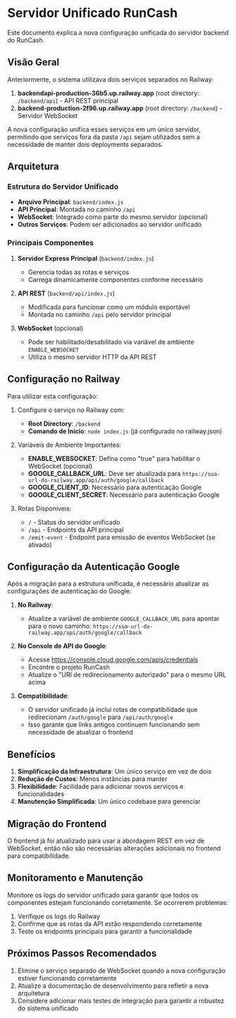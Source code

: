# Servidor Unificado RunCash

Este documento explica a nova configuração unificada do servidor backend do RunCash.

## Visão Geral

Anteriormente, o sistema utilizava dois serviços separados no Railway:
1. **backendapi-production-36b5.up.railway.app** (root directory: `/backend/api`) - API REST principal
2. **backend-production-2f96.up.railway.app** (root directory: `/backend`) - Servidor WebSocket

A nova configuração unifica esses serviços em um único servidor, permitindo que serviços fora da pasta `/api` sejam utilizados sem a necessidade de manter dois deployments separados.

## Arquitetura

### Estrutura do Servidor Unificado

- **Arquivo Principal**: `backend/index.js`
- **API Principal**: Montada no caminho `/api` 
- **WebSocket**: Integrado como parte do mesmo servidor (opcional)
- **Outros Serviços**: Podem ser adicionados ao servidor unificado

### Principais Componentes

1. **Servidor Express Principal** (`backend/index.js`)
   - Gerencia todas as rotas e serviços
   - Carrega dinamicamente componentes conforme necessário

2. **API REST** (`backend/api/index.js`)
   - Modificada para funcionar como um módulo exportável
   - Montada no caminho `/api` pelo servidor principal

3. **WebSocket** (opcional)
   - Pode ser habilitado/desabilitado via variável de ambiente `ENABLE_WEBSOCKET`
   - Utiliza o mesmo servidor HTTP da API REST

## Configuração no Railway

Para utilizar esta configuração:

1. Configure o serviço no Railway com:
   - **Root Directory**: `/backend`
   - **Comando de Início**: `node index.js` (já configurado no railway.json)

2. Variáveis de Ambiente Importantes:
   - **ENABLE_WEBSOCKET**: Defina como "true" para habilitar o WebSocket (opcional)
   - **GOOGLE_CALLBACK_URL**: Deve ser atualizada para `https://sua-url-do-railway.app/api/auth/google/callback`
   - **GOOGLE_CLIENT_ID**: Necessário para autenticação Google
   - **GOOGLE_CLIENT_SECRET**: Necessário para autenticação Google
   
3. Rotas Disponíveis:
   - `/` - Status do servidor unificado
   - `/api` - Endpoints da API principal
   - `/emit-event` - Endpoint para emissão de eventos WebSocket (se ativado)

## Configuração da Autenticação Google

Após a migração para a estrutura unificada, é necessário atualizar as configurações de autenticação do Google:

1. **No Railway**:
   - Atualize a variável de ambiente `GOOGLE_CALLBACK_URL` para apontar para o novo caminho: 
     `https://sua-url-do-railway.app/api/auth/google/callback`

2. **No Console de API do Google**:
   - Acesse https://console.cloud.google.com/apis/credentials
   - Encontre o projeto RunCash
   - Atualize o "URI de redirecionamento autorizado" para o mesmo URL acima

3. **Compatibilidade**:
   - O servidor unificado já inclui rotas de compatibilidade que redirecionam `/auth/google` para `/api/auth/google`
   - Isso garante que links antigos continuem funcionando sem necessidade de atualizar o frontend

## Benefícios

1. **Simplificação da Infraestrutura**: Um único serviço em vez de dois
2. **Redução de Custos**: Menos instâncias para manter
3. **Flexibilidade**: Facilidade para adicionar novos serviços e funcionalidades
4. **Manutenção Simplificada**: Um único codebase para gerenciar

## Migração do Frontend

O frontend já foi atualizado para usar a abordagem REST em vez de WebSocket, então não são necessárias alterações adicionais no frontend para compatibilidade.

## Monitoramento e Manutenção

Monitore os logs do servidor unificado para garantir que todos os componentes estejam funcionando corretamente. Se ocorrerem problemas:

1. Verifique os logs do Railway
2. Confirme que as rotas da API estão respondendo corretamente
3. Teste os endpoints principais para garantir a funcionalidade

## Próximos Passos Recomendados

1. Elimine o serviço separado de WebSocket quando a nova configuração estiver funcionando corretamente
2. Atualize a documentação de desenvolvimento para refletir a nova arquitetura
3. Considere adicionar mais testes de integração para garantir a robustez do sistema unificado 